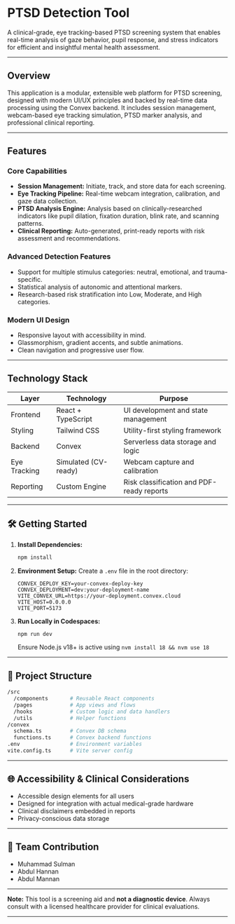 #  PTSD Detection Tool 

A clinical-grade, eye tracking-based PTSD screening system that enables real-time analysis of gaze behavior, pupil response, and stress indicators for efficient and insightful mental health assessment.

---

## Overview

This application is a modular, extensible web platform for PTSD screening, designed with modern UI/UX principles and backed by real-time data processing using the Convex backend. It includes session management, webcam-based eye tracking simulation, PTSD marker analysis, and professional clinical reporting.

---

##  Features

### Core Capabilities

* **Session Management:** Initiate, track, and store data for each screening.
* **Eye Tracking Pipeline:** Real-time webcam integration, calibration, and gaze data collection.
* **PTSD Analysis Engine:** Analysis based on clinically-researched indicators like pupil dilation, fixation duration, blink rate, and scanning patterns.
* **Clinical Reporting:** Auto-generated, print-ready reports with risk assessment and recommendations.

### Advanced Detection Features

* Support for multiple stimulus categories: neutral, emotional, and trauma-specific.
* Statistical analysis of autonomic and attentional markers.
* Research-based risk stratification into Low, Moderate, and High categories.

### Modern UI Design

* Responsive layout with accessibility in mind.
* Glassmorphism, gradient accents, and subtle animations.
* Clean navigation and progressive user flow.

---

##  Technology Stack

| Layer        | Technology           | Purpose                                   |
| ------------ | -------------------- | ----------------------------------------- |
| Frontend     | React + TypeScript   | UI development and state management       |
| Styling      | Tailwind CSS         | Utility-first styling framework           |
| Backend      | Convex               | Serverless data storage and logic         |
| Eye Tracking | Simulated (CV-ready) | Webcam capture and calibration            |
| Reporting    | Custom Engine        | Risk classification and PDF-ready reports |

---

## 🛠️ Getting Started

1. **Install Dependencies:**

   ```bash
   npm install
   ```

2. **Environment Setup:**
   Create a `.env` file in the root directory:

   ```env
   CONVEX_DEPLOY_KEY=your-convex-deploy-key
   CONVEX_DEPLOYMENT=dev:your-deployment-name
   VITE_CONVEX_URL=https://your-deployment.convex.cloud
   VITE_HOST=0.0.0.0
   VITE_PORT=5173
   ```

3. **Run Locally in Codespaces:**

   ```bash
   npm run dev
   ```

   Ensure Node.js v18+ is active using `nvm install 18 && nvm use 18`

---

## 🔧 Project Structure

```bash
/src
  /components       # Reusable React components
  /pages            # App views and flows
  /hooks            # Custom logic and data handlers
  /utils            # Helper functions
/convex
  schema.ts         # Convex DB schema
  functions.ts      # Convex backend functions
.env                # Environment variables
vite.config.ts      # Vite server config
```

---

## 🌐 Accessibility & Clinical Considerations

* Accessible design elements for all users
* Designed for integration with actual medical-grade hardware
* Clinical disclaimers embedded in reports
* Privacy-conscious data storage

---

## 🌟 Team Contribution

* Muhammad Sulman
* Abdul Hannan
* Abdul Mannan

---

**Note:** This tool is a screening aid and **not a diagnostic device**. Always consult with a licensed healthcare provider for clinical evaluations.


---
